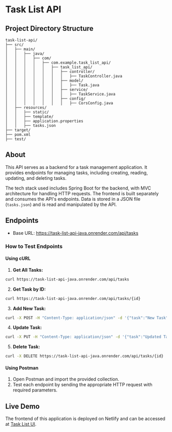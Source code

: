 # Task List API

## Project Directory Structure
```aidl
task-list-api/
├── src/
│   ├── main/
│   │   ├── java/
│   │   │   ├── com/
│   │   │   │   ├── com.example.task_list_api/
│   │   │   │   │   ├── task_list_api/
│   │   │   │   │   │   ├── controller/
│   │   │   │   │   │   │   ├── TaskController.java
│   │   │   │   │   │   ├── model/
│   │   │   │   │   │   │   ├── Task.java
│   │   │   │   │   │   ├── service/
│   │   │   │   │   │   │   ├── TaskService.java
│   │   │   │   │   │   ├── config/
│   │   │   │   │   │   │   ├── CorsConfig.java
│   ├── resources/
│   │   ├── static/
│   │   ├── template/
│   │   ├── application.properties
│   │   ├── tasks.json
├── target/
├── pom.xml
├── test/

```

## About

This API serves as a backend for a task management application. It provides endpoints for managing tasks, including creating, reading, updating, and deleting tasks.

The tech stack used includes Spring Boot for the backend, with MVC architecture for handling HTTP requests. The frontend is built separately and consumes the API's endpoints. Data is stored in a JSON file (`tasks.json`) and is read and manipulated by the API.

## Endpoints

- Base URL: https://task-list-api-java.onrender.com/api/tasks

### How to Test Endpoints

#### Using cURL

1. **Get All Tasks:**
```bash
curl https://task-list-api-java.onrender.com/api/tasks
```
2. **Get Task by ID:**
```bash
curl https://task-list-api-java.onrender.com/api/tasks/{id}
```
3. **Add New Task:**
```bash
curl -X POST -H "Content-Type: application/json" -d '{"task":"New Task","completed":false}' https://task-list-api-java.onrender.com/api/tasks
```
4. **Update Task:**
```bash
curl -X PUT -H "Content-Type: application/json" -d '{"task":"Updated Task","completed":true}' https://task-list-api-java.onrender.com/api/tasks/{id}
```
5. **Delete Task:**
```bash
curl -X DELETE https://task-list-api-java.onrender.com/api/tasks/{id}
```
#### Using Postman

1. Open Postman and import the provided collection.
2. Test each endpoint by sending the appropriate HTTP request with required parameters.

## Live Demo
The frontend of this application is deployed on Netlify and can be accessed at [Task List UI](https://task-list-ui.netlify.app/).